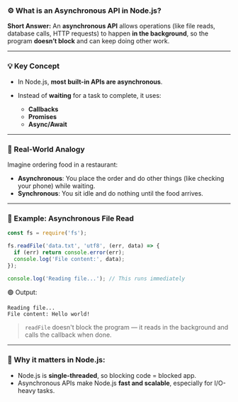 ### ⚙️ What is an Asynchronous API in Node.js?

**Short Answer:**
An **asynchronous API** allows operations (like file reads, database calls, HTTP requests) to happen **in the background**, so the program **doesn’t block** and can keep doing other work.

---

### 💡 Key Concept

* In Node.js, **most built-in APIs are asynchronous**.
* Instead of **waiting** for a task to complete, it uses:

  * **Callbacks**
  * **Promises**
  * **Async/Await**

---

### 🧪 Real-World Analogy

Imagine ordering food in a restaurant:

* **Asynchronous**: You place the order and do other things (like checking your phone) while waiting.
* **Synchronous**: You sit idle and do nothing until the food arrives.

---

### 🧾 Example: Asynchronous File Read

```js
const fs = require('fs');

fs.readFile('data.txt', 'utf8', (err, data) => {
  if (err) return console.error(err);
  console.log('File content:', data);
});

console.log('Reading file...'); // This runs immediately
```

🟢 Output:

```
Reading file...
File content: Hello world!
```

> `readFile` doesn't block the program — it reads in the background and calls the callback when done.

---

### 🎯 Why it matters in Node.js:

* Node.js is **single-threaded**, so blocking code = blocked app.
* Asynchronous APIs make Node.js **fast and scalable**, especially for I/O-heavy tasks.

